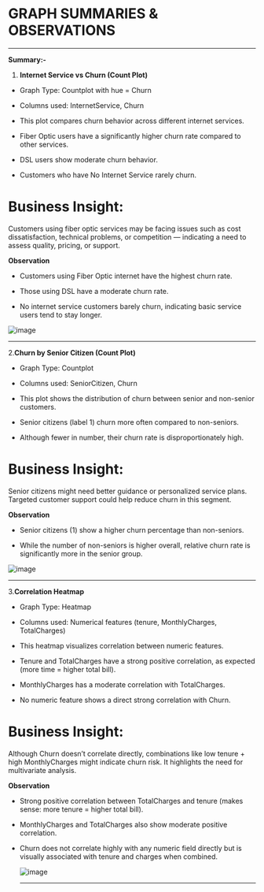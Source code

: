 # **GRAPH SUMMARIES & OBSERVATIONS**

---


 **Summary:-**

 
1. **Internet Service vs Churn (Count Plot)**
   
- Graph Type: Countplot with hue = Churn
- Columns used: InternetService, Churn

- This plot compares churn behavior across different internet services.

- Fiber Optic users have a significantly higher churn rate compared to other services.

- DSL users show moderate churn behavior.

- Customers who have No Internet Service rarely churn.

# Business Insight:
Customers using fiber optic services may be facing issues such as cost dissatisfaction, technical problems, or competition — indicating a need to assess quality, pricing, or support.


**Observation**

- Customers using Fiber Optic internet have the highest churn rate.

- Those using DSL have a moderate churn rate.

- No internet service customers barely churn, indicating basic service users tend to stay longer.

![image](https://github.com/user-attachments/assets/2e21e33f-39b2-4cd2-ab03-678348645b3f)

---

2.**Churn by Senior Citizen (Count Plot)**

- Graph Type: Countplot
- Columns used: SeniorCitizen, Churn

- This plot shows the distribution of churn between senior and non-senior customers.

- Senior citizens (label 1) churn more often compared to non-seniors.

- Although fewer in number, their churn rate is disproportionately high.

# Business Insight:
Senior citizens might need better guidance or personalized service plans. Targeted customer support could help reduce churn in this segment.

**Observation**

- Senior citizens (1) show a higher churn percentage than non-seniors.

- While the number of non-seniors is higher overall, relative churn rate is significantly more in the senior group.

![image](https://github.com/user-attachments/assets/e3e317a1-fcb5-4558-a002-77c9c47d3383)

---

3.**Correlation Heatmap**

- Graph Type: Heatmap
- Columns used: Numerical features (tenure, MonthlyCharges, TotalCharges)

- This heatmap visualizes correlation between numeric features.

- Tenure and TotalCharges have a strong positive correlation, as expected (more time = higher total bill).

- MonthlyCharges has a moderate correlation with TotalCharges.

- No numeric feature shows a direct strong correlation with Churn.

 # Business Insight:
Although Churn doesn’t correlate directly, combinations like low tenure + high MonthlyCharges might indicate churn risk. It highlights the need for multivariate analysis.

**Observation**

- Strong positive correlation between TotalCharges and tenure (makes sense: more tenure = higher total bill).

- MonthlyCharges and TotalCharges also show moderate positive correlation.

- Churn does not correlate highly with any numeric field directly but is visually associated with tenure and charges when combined.

  ![image](https://github.com/user-attachments/assets/9566437f-ae8d-4842-990f-c8c9ca6fe688)

  ---

  



